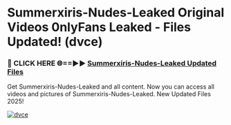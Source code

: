 # Summerxiris-Nudes-Leaked Original Videos 0nlyFans Leaked - Files Updated! (dvce)

<h3>🔴 CLICK HERE 🌐==►► <a href="https://tinyurl.com/yc6ubb5a" rel="nofollow">Summerxiris-Nudes-Leaked Updated Files</a></h3>

Get Summerxiris-Nudes-Leaked and all content. Now you can access all videos and pictures of Summerxiris-Nudes-Leaked. New Updated Files 2025!

[![dvce](https://i.imgur.com/7eu0CRL.gif)](https://tinyurl.com/yc6ubb5a)
